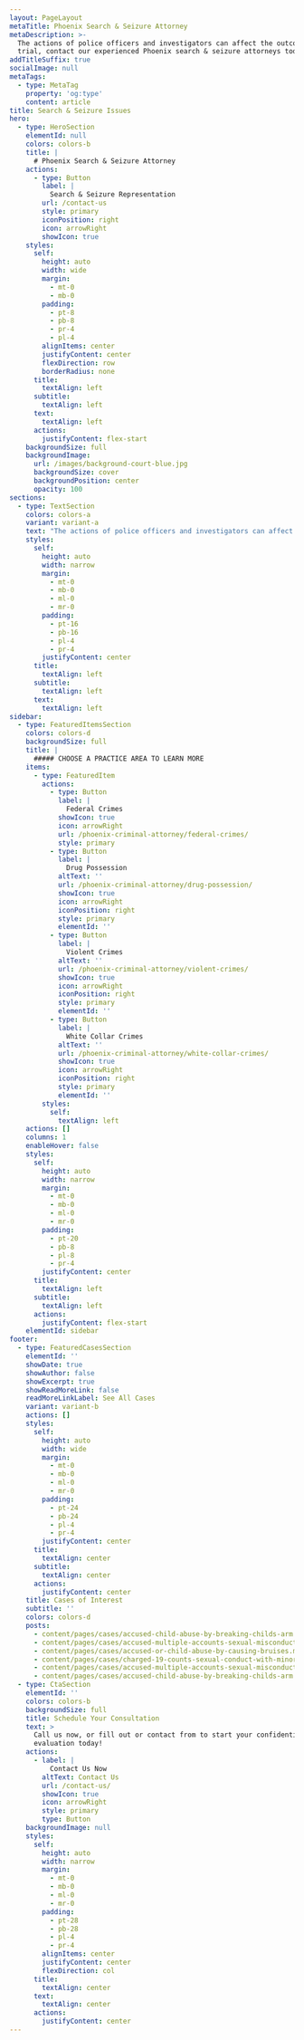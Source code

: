 ```yaml
---
layout: PageLayout
metaTitle: Phoenix Search & Seizure Attorney
metaDescription: >-
  The actions of police officers and investigators can affect the outcome of a
  trial, contact our experienced Phoenix search & seizure attorneys today.
addTitleSuffix: true
socialImage: null
metaTags:
  - type: MetaTag
    property: 'og:type'
    content: article
title: Search & Seizure Issues
hero:
  - type: HeroSection
    elementId: null
    colors: colors-b
    title: |
      # Phoenix Search & Seizure Attorney
    actions:
      - type: Button
        label: |
          Search & Seizure Representation
        url: /contact-us
        style: primary
        iconPosition: right
        icon: arrowRight
        showIcon: true
    styles:
      self:
        height: auto
        width: wide
        margin:
          - mt-0
          - mb-0
        padding:
          - pt-8
          - pb-8
          - pr-4
          - pl-4
        alignItems: center
        justifyContent: center
        flexDirection: row
        borderRadius: none
      title:
        textAlign: left
      subtitle:
        textAlign: left
      text:
        textAlign: left
      actions:
        justifyContent: flex-start
    backgroundSize: full
    backgroundImage:
      url: /images/background-court-blue.jpg
      backgroundSize: cover
      backgroundPosition: center
      opacity: 100
sections:
  - type: TextSection
    colors: colors-a
    variant: variant-a
    text: "The actions of police officers and investigators can affect the outcome of a trial. Failure to follow proper procedures, conduct constitutional searches, or properly execute a search warrant can require dismissal of charges. Due to the doctrine of the “fruit of the poisonous tree,” any evidence found or seized during an unconstitutional search must be excluded at trial – although there are circumstances where the court has held otherwise. Understanding basic facts surrounding issues of search and seizure may help you and your attorney in formulating your defense strategy or asking the court to dismiss the charges against you.\n\nThe information provided below is a general overview of certain key issues that often arise in drug crime cases, though they apply to other kinds of crime as well. For more information regarding our practice and how we can help you, contact our\_**Phoenix search and seizure attorneys**\_at Blumberg & Associates today.\n\n## CAR STOPS AND CAR SEARCHES\n\nPolice can pull a car over for traffic violations and if an officer has reasonable suspicion a car is involved in illegal activity. Once a car is pulled over, an officer can ask a driver for permission to search the car. The driver can choose to grant or deny permission. If an officer smells marijuana or alcohol, he can then search a car, regardless whether the driver grants him permission to do so. If there is no immediate evidence of alcohol or drug use, an officer does not have the right to search a car, and anything found during an illegal search will likely be excluded as evidence against you if you are arrested.\n\nHowever, an officer can conduct a car search if he sees something in plain sight – a beer can, bong, “roach,”or gun – indicative of criminal activity. In cases where an officer is denied permission to search a car, he can impound the car, and may obtain a search warrant, and search it later.\n\n## SEARCHES OF HOMES AND SEIZURE OF PROPERTY\n\nIn general, the police can only enter your home under three conditions: 1.) if you invite them in; 2.) if they see something in your house from the sidewalk or front porch that gives them probable cause to enter; and 3.) if they have a valid search warrant signed by a judge. If you invite the police into your home and they see or hear something they believe indicates criminal activity, they have probable cause to investigate further. If you don’t invite them in they cannot enter your home and conduct a search. If they peer over or around you and see something like a gun, bong, or someone nursing a fresh wound, they may enter to investigate further.\n\nIf the police have a valid search warrant, they can search only those areas indicated, and seize only those items specified in the warrant itself. If a search warrant covers your entire house, police can only search in areas that are reasonable to look in. For example, if a search warrant is for stolen plasma TVs, the police cannot search your medicine cabinet or tackle box for the simple reason that a plasma TV can’t fit in these places.\n\n## SEARCHES OF YOUR PERSON\n\nPolice can search you if they have a reason to believe you have been involved in criminal activity. In general, however, they can only search those areas that are under your immediate control. If, for example, they believe you are in possession of drugs and you have a backpack on or are carrying a purse, they can search them since they are under your immediate control. Alternatively, if you are at a bar and the police search you for drugs, they can’t take you to your car in the parking lot or take you back to your home to search it as well.\n\n## CONTACT CRIMINAL DEFENSE ATTORNEYS AT BLUMBERG & ASSOCIATES TODAY\n\nThe war on crime has ignited a war on rights. Police departments across the nation have been emboldened by new drug laws, the Patriot Act, and recent Supreme Court rulings interpreting the Constitution. If you’ve been arrested after a search of your person or property, contact criminal defense attorneys at Blumberg & Associates today to discuss your case and learn how we can help you.\n"
    styles:
      self:
        height: auto
        width: narrow
        margin:
          - mt-0
          - mb-0
          - ml-0
          - mr-0
        padding:
          - pt-16
          - pb-16
          - pl-4
          - pr-4
        justifyContent: center
      title:
        textAlign: left
      subtitle:
        textAlign: left
      text:
        textAlign: left
sidebar:
  - type: FeaturedItemsSection
    colors: colors-d
    backgroundSize: full
    title: |
      ##### CHOOSE A PRACTICE AREA TO LEARN MORE
    items:
      - type: FeaturedItem
        actions:
          - type: Button
            label: |
              Federal Crimes
            showIcon: true
            icon: arrowRight
            url: /phoenix-criminal-attorney/federal-crimes/
            style: primary
          - type: Button
            label: |
              Drug Possession
            altText: ''
            url: /phoenix-criminal-attorney/drug-possession/
            showIcon: true
            icon: arrowRight
            iconPosition: right
            style: primary
            elementId: ''
          - type: Button
            label: |
              Violent Crimes
            altText: ''
            url: /phoenix-criminal-attorney/violent-crimes/
            showIcon: true
            icon: arrowRight
            iconPosition: right
            style: primary
            elementId: ''
          - type: Button
            label: |
              White Collar Crimes
            altText: ''
            url: /phoenix-criminal-attorney/white-collar-crimes/
            showIcon: true
            icon: arrowRight
            iconPosition: right
            style: primary
            elementId: ''
        styles:
          self:
            textAlign: left
    actions: []
    columns: 1
    enableHover: false
    styles:
      self:
        height: auto
        width: narrow
        margin:
          - mt-0
          - mb-0
          - ml-0
          - mr-0
        padding:
          - pt-20
          - pb-8
          - pl-8
          - pr-4
        justifyContent: center
      title:
        textAlign: left
      subtitle:
        textAlign: left
      actions:
        justifyContent: flex-start
    elementId: sidebar
footer:
  - type: FeaturedCasesSection
    elementId: ''
    showDate: true
    showAuthor: false
    showExcerpt: true
    showReadMoreLink: false
    readMoreLinkLabel: See All Cases
    variant: variant-b
    actions: []
    styles:
      self:
        height: auto
        width: wide
        margin:
          - mt-0
          - mb-0
          - ml-0
          - mr-0
        padding:
          - pt-24
          - pb-24
          - pl-4
          - pr-4
        justifyContent: center
      title:
        textAlign: center
      subtitle:
        textAlign: center
      actions:
        justifyContent: center
    title: Cases of Interest
    subtitle: ''
    colors: colors-d
    posts:
      - content/pages/cases/accused-child-abuse-by-breaking-childs-arm.md
      - content/pages/cases/accused-multiple-accounts-sexual-misconduct.md
      - content/pages/cases/accused-or-child-abuse-by-causing-bruises.md
      - content/pages/cases/charged-19-counts-sexual-conduct-with-minor.md
      - content/pages/cases/accused-multiple-accounts-sexual-misconduct.md
      - content/pages/cases/accused-child-abuse-by-breaking-childs-arm.md
  - type: CtaSection
    elementId: ''
    colors: colors-b
    backgroundSize: full
    title: Schedule Your Consultation
    text: >
      Call us now, or fill out or contact from to start your confidential case
      evaluation today!
    actions:
      - label: |
          Contact Us Now
        altText: Contact Us
        url: /contact-us/
        showIcon: true
        icon: arrowRight
        style: primary
        type: Button
    backgroundImage: null
    styles:
      self:
        height: auto
        width: narrow
        margin:
          - mt-0
          - mb-0
          - ml-0
          - mr-0
        padding:
          - pt-28
          - pb-28
          - pl-4
          - pr-4
        alignItems: center
        justifyContent: center
        flexDirection: col
      title:
        textAlign: center
      text:
        textAlign: center
      actions:
        justifyContent: center
---
```

